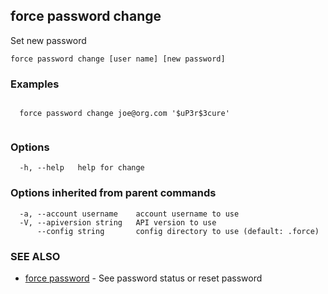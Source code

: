 ## force password change

Set new password

```
force password change [user name] [new password]
```

### Examples

```

  force password change joe@org.com '$uP3r$3cure'


```

### Options

```
  -h, --help   help for change
```

### Options inherited from parent commands

```
  -a, --account username    account username to use
  -V, --apiversion string   API version to use
      --config string       config directory to use (default: .force)
```

### SEE ALSO

* [force password](force_password.md)	 - See password status or reset password

